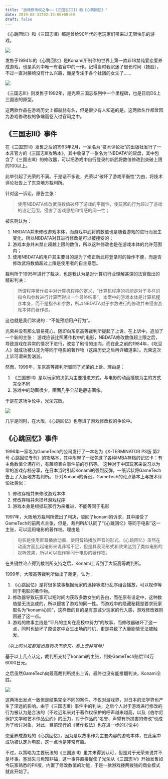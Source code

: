 ```yaml
---
title: "游戏修改权之争——《三国志III》和《心跳回忆》"
date: 2019-08-31T02:19:00+08:00
draft: false
---
```


《心跳回忆》和《三国志III》都是曾给90年代的老玩家们带来过无限快乐的游戏。

![](/images/post/20190831_1_1.jpg)


发售于1994年的《心跳回忆》是Konami所制作的世界上第一款非18禁纯爱恋爱养成游戏，也是系列中唯一有着官中的一作。记得当时我沉迷了很长时间（捂脸），不过一直对藤崎没有什么兴趣，而是专注于各个社团的女生了……

![](/images/post/20190831_1_2.jpg)


《三国志III》则发售于1992年，是光荣三国志系列中一个里程碑，也是日后DS上三国志的原型。


这两款作品在游戏历史上都赫赫有名，但是很少有人知道的是，这两款名作都曾因为游戏修改权的争端而卷入过官司之中。


## 《三国志III》事件  

在《三国志III》发售之后的1993年2月，一家名为“技术评论社”的出版社发行了一本非官方的《三国志III攻略本》，其中收录了一张名为“NBDATA”的软盘，其中包含了《三国志III》的修改器，可以把游戏中自行登录的新武将数值修改到突破上限的100以上。

此举引起了光荣的不满。于是话不多说，光荣以“破坏了游戏平衡性”为由，将技术评论社告上了东京地方裁判所。

针对这一诉讼，原告主张：
>使用NBDATA修改武将数值破坏了游戏的平衡性，使玩家的行为超过了游戏的设定范围，侵害了游戏思想和情感的同一性；

被告则认为：  
1. NBDATA并未修改游戏本体，而游戏中武将的数值也是随着游戏的进行而发生变化，所以NBDATA对其进行修改是可以被接受的；  
2. 游戏本身并未禁止超越上限的数值，所以这种修改也是在游戏本体的允许范围内；  
3. 使用NBDATA的用户其主要目的是为了修正新武将登录时的操作不便，而是否修改武将数值超过上限是使用者的自主意愿。  

裁判所于1995年进行了裁决，也是我认为是对计算机行业理解甚深的法官做出的精彩判决：

>所谓程序著作权中对计算机程序的定义，“计算机程序的机能是对于多样的指令和参数进行计算而得出一个最终结果”。本案中的游戏本体是计算机程序本身，而不是指令和参数，所以NBDATA对于参数进行的修改并未侵害游戏本体的著作权。

这也就是我们常说的：“不能预期用户行为”。

光荣并没有那么容易死心，随即向东京高等裁判所提起了上诉。在上诉中，追加了一个新的主张：
游戏应该比照著作权中的电影，NBDATA修改数值超上限之后，导致游戏在异常的情况下进行，改变了剧情的走向。而在此之前的1984年，《吃豆人》就成功被认定为等同于电影的著作物（这段历史之后再详细道来）。光荣这次上诉可谓来势汹汹。

然而，1999年，东京高等裁判所驳回了光荣的上诉。理由是：  

 1. 《三国志III》是以玩家的决策为主要推进方式，与电影的动画播放为主的方式完全不同  
 2. 游戏中的动画很少，画面几乎全部是静态画像。  

于是在这场争论中，光荣完败。

![](/images/post/20190831_1_3.jpg)

几乎是同时，在大阪，《心跳回忆》也卷进了游戏修改权的争论中。

## 《心跳回忆》事件

1996年一家名为GameTech的公司发行了一本名为《X-TERMINATOR PS版 第2号 心跳回忆专刊》的攻略本，其中附带了一张包含了各种IMBA存档的记忆卡：有主角数值全满存档，有藤崎表白事件前的存档等。
这种对于中国玩家来说习以为常的游戏存档分享，在日本当时引起Konami的强烈反弹，一纸诉状将GameTech告上了大阪地方裁判所。
针对Konami的诉讼，GameTech的论点基本上与技术评论社类似：  

1. 修改存档并未修改游戏本体  
2. 修改存档并未损坏游戏程序  
3. 游戏本身是根据玩家行为来推进，不能等同于电影  

1997年，大阪地方裁判所做出了判决，驳回了konami的诉求，其中接受了GameTech的前两点主张，但是，裁判所却认同了“《心跳回忆》等同于电影”这一主张，可以适用电影的著作权。理由是：

>电影是使用屏幕播放动画，使用音箱播放声音的形式。《心跳回忆》虽然在动画方面比起电影来说非常不足，但是其表现形式和效果达到了类似电影的视听效果，所以可以视作等同于电影的著作物。

在关键性论点得到裁判所支持之后，Konami上诉到了大阪高等裁判所。

1999年，大阪高等裁判所做出了裁定，认为：  

1. 《心跳回忆》是将很多故事根据玩家的选择等进行乱序组合播放，可以视作等同于电影的著作物。  
2. 修改器导致玩家可以短时间内获取多数女生的告白，而在原有设定中，这种数值是无法达成的，所以侵害了游戏的同一性。而游戏中的隐藏秘籍是要求玩家取名为“konami心回”，这样做的目的是有意减少玩家的代入感，游戏修改器则回避了这一点。  
3. 游戏的故事主线是“平凡的主角在高校中努力”的故事，而修改器破坏了这一点，同时也破坏了原设定中女生出场的时机，更是导致了大量剧情无法被触发。  

*（以上的认定都是出自判决书原文，看上去非常萌）*

基于以上几点认定，裁判所支持了konami的主张，判处GameTech赔偿114万6000日元。

之后虽然GameTech向最高裁判所提出上诉，最终也没有能推翻判决，Konami全胜。

![](/images/post/20190831_1_4.jpg)

这两场出发点一致但是结果完全不同的案件，不仅对游戏界，对日本的法学界也产生了深远的影响。由于《三国志III》事件中的判决，之后个人对于游戏进行修改的行为被认为是合法的（不过近年来对于著作权保护的呼声越来越高，以及《伯尔尼保护文学和艺术作品公约》的压力，对于作品的“名誉、声望有所损害的修改”也成为了检讨对象，对此，目前现行的《著作权法》也在进一步的讨论中）  

恋爱养成游戏的《心跳回忆》，因为是以故事作为主要内容的游戏本体，在此案中成功被认定为电影，这一点也是非常有趣。  

不过，以策略为主要玩法的《三国志III》虽并未得到认可，但是对于光荣来说并不是坏事。塞翁失马焉知非福，这一事件直接促使了光荣从《三国志IV》开始发售如今玩家熟悉的PK版，内置了修改数值的功能，于是一款游戏搂两拨钱的商业模式就此开始了。